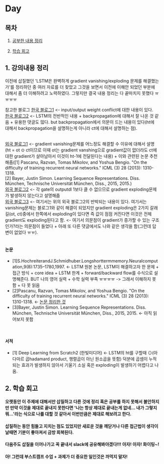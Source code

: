 <!--
구조
*
    *
        * <br>
            &nbsp; - &nbsp; <br>
                &nbsp;&nbsp;&nbsp;&nbsp; ‣ &nbsp; <br>
                    &nbsp;&nbsp;&nbsp;&nbsp;&nbsp;&nbsp;&nbsp;&nbsp; * &nbsp; <br>
-->

# Day 

## 목차 

1. [공부한 내용 정리](#1-공부한-내용-정리)

2. [학습 회고](#2-학습-회고)

## 1. 강의내용 정리

이전에 삽질했던 'LSTM은 완벽하게 gradient vanishing/exploding 문제를 해결했는가'를 정리하던 중 여러 자료를 더 찾았고 그것을 보면서 이전에 이해안 되었던 부분에 대해서 좀 더 이해하려고 노력하였다. 그렇지만 결국 내용 정리는 다 끝마치지 못했다 ㅠㅠㅠㅠ

참고한 블로그 
[한국 블로그1](https://wegonnamakeit.tistory.com/7) <- input/output weight conflict에 대한 내용이 있다. <br>
[한국 블로그2](https://ratsgo.github.io/natural%20language%20processing/2017/03/09/rnnlstm/) <- LSTM의 전반적인 내용 + backpropagation에 대해서 잘 나온 것 같음 + 유용한 댓글도 많다. but backpropagation에서 의문이 드는 내용이 있다(ht에 대해서 backpropagation을 설명하는게 아니라 ct에 대해서 설명하는 점).<br><br>

[외국 블로그1](https://stats.stackexchange.com/questions/185639/how-does-lstm-prevent-the-vanishing-gradient-problem) <- gradient vanishing문제를 어느정도 해결할 수 이유에 대해서 설명(ht = ot ⊙ ct이므로 이때 ot는 gradient vanshing으로 gradient값이 없더라도 ct에 대한 gradient가 살아남아서 이것이 ht-1에 전달된다는 내용) + 이와 관련된 논문 추천해줌([1] Pascanu, Razvan, Tomas Mikolov, and Yoshua Bengio. "On the difficulty of training recurrent neural networks." ICML (3) 28 (2013): 1310-1318.<br>[2] Bayer, Justin Simon. Learning Sequence Representations. Diss. München, Technische Universität München, Diss., 2015, 2015.)<br>
[외국 블로그2](https://www.quora.com/How-does-LSTM-help-prevent-the-vanishing-and-exploding-gradient-problem-in-a-recurrent-neural-network) <- 각 gate의 outputdl 1보다 클 수 없으므로 gradient exploding문제가 발생하지 않는다고 설명해줌<br>
[외국 블로그3](https://www.reddit.com/r/MachineLearning/comments/34piyi/why_can_constant_error_carousels_cecs_prevent/) <- 여기서는 위의 외국 블로그2의 반박되는 내용이 있다. 여기서는 vanishing문제는 블로그1와 같이 해결이 되었지만 gradient exploding은 2가지 갈래길(ot, ct)중에서 한쪽에서 exploding이 있다면 즉 값이 점점 커진다면 이것은 전체 gradient도 exploding된다고 함. <- 여기서 의문점이 gradient가 증가할 수 있는 구조인가?라는 의문점이 들었다 + 아래 또 다른 댓글에서도 나와 같은 생각을 함(그런데 답변이 없었다 ㅠㅠ).<br>
<br>

#### 논문<br>
- [1]S.HochreiterandJ.Schmidhuber.Longshorttermmemory.Neuralcomputation,9(8):1735–1780,1997. <- LSTM 원본 논문, LSTM이 해결하고자 한 문제 + 접근 방식 + core idea + LSTM 한계 + forward/backward flow를 수식으로 설명해준다. BUT 나의 영어 실력 + 수학 실력 부족 ㅠㅠㅠㅠ -> 그래서 이해하지 못함 + 다 못 읽음
- [2]Pascanu, Razvan, Tomas Mikolov, and Yoshua Bengio. "On the difficulty of training recurrent neural networks." ICML (3) 28 (2013): 1310-1318. <- [논문 정리한 것](../../week8/week8-1/week8-1.md)
- [3]Bayer, Justin Simon. Learning Sequence Representations. Diss. München, Technische Universität München, Diss., 2015, 2015. <- 아직 읽어보지 못함

<br>

#### 서적<br>
- [1] Deep Learning from Scratch2 (한빛미디어) <- LSTM의 ht를 구할때 ⊙(아다마르 곱hadamard product, 행렬곱이 아닌 원소곱을 뜻함) 덕분에 곱셈이 누적되는 효과가 발생하지 않아서 기울기 소실 혹은 exploding이 발생하기 어렵다고 나옴.

## 2. 학습 회고

#### 오랫동안 이 주제에 대해서만 삽질하고 다른 것에 정리 혹은 공부를 하지 못해서 불안하지만 만약 이것을 제대로 끝내지 못한다면 '나는 항상 제대로 끝내는게 없네... 내가 그렇지 뭐...'라는 식으로 나를 대할 것 같아서 이번만큼은 제대로 해보려고 한다.
#### 삽질하는 동안 힘들고 지치는 점도 있었지만 새로운 것을 깨닫거나 다른 접근법이 생각이 날때면 기분이 좋아져서 금방 회복된다.
#### 다음주도 삽질을 이어나가고 꼭 끝내서 slack에 공유해봐야겠다!!! 아자! 아자! 화이팅~!
#### 아! 그런데 부스트캠프 수업 + 과제가 더 중요한 일인것은 까먹지 말자!

<br>